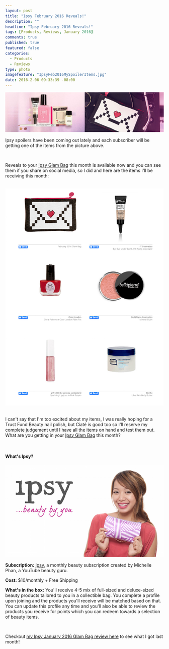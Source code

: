 ```yaml
---
layout: post
title: "Ipsy February 2016 Reveals!"
description: ""
headline: "Ipsy February 2016 Reveals!"
tags: [Products, Reviews, January 2016]
comments: true
published: true
featured: false
categories: 
  - Products
  - Reviews
type: photo
imagefeature: "IpsyFeb2016MySpoilerItems.jpg"
date: 2016-2-06 09:33:39 -08:00
---
```


<center><a href="https://www.ipsy.com/new?refer=uns8d" target="_blank">
<img src="/images/IpsyFeb2016Spoilers.jpeg" border="0" style="border:none;max-width:100%;" alt="My Ipsy February 2016 Reveal" />
</a></center>

<p>Ipsy spoilers have been coming out lately and each subscriber will be getting one of the items from the picture above.</p>

<br>

<p>Reveals to your <a href="https://www.ipsy.com/new?refer=uns8d" target="_blank">Ipsy Glam Bag</a> this month is available now and you can see them if you share on social media, so I did and here are the items I'll be receiving this month:</p>

<br>

<center><a href="https://www.ipsy.com/new?refer=uns8d" target="_blank">
<img src="/images/IpsyFeb2016MySpoilerItems.jpg" border="0" style="border:none;max-width:100%;" alt="My Ipsy February 2016 Items" />
</a></center>

<br>

<p>I can't say that I'm too excited about my items, I was really hoping for a Trust Fund Beauty nail polish, but Ciaté is good too so I'll reserve my complete judgement until I have all the items on hand and test them out. What are you getting in your <a href="https://www.ipsy.com/new?refer=uns8d" target="_blank">Ipsy Glam Bag</a> this month?</p>

<br>

<H4>What's Ipsy?</H4>

<center><a href="https://www.ipsy.com/new?refer=uns8d" target="_blank">
<img src="/images/IpsyLogo.jpg" border="0" style="border:none;max-width:100%;" />
</a></center>

<p><b>Subscription:</b> <a href="https://www.ipsy.com/new?refer=uns8d" target="_blank">Ipsy</a>, a monthly beauty subscription created by Michelle Phan, a YouTube beauty guru.</p>
<p><b>Cost:</b> $10/monthly + Free Shipping</p>
<p><b>What's in the box:</b> You'll receive 4-5 mix of full-sized and deluxe-sized beauty products tailored to you in a collectible bag. You complete a profile upon joining and the products you'll receive will be matched based on that. You can update this profile any time and you'll also be able to review the products you receive for points which you can redeem towards a selection of beauty items.</p>
<br>

<p>Checkout <a href="http://whatsupmailbox.com/subscriptions/reviews/Ipsy-Subscription-January-2016-Review" target="_blank">my Ipsy January 2016 Glam Bag review here</a> to see what I got last month!</p>

